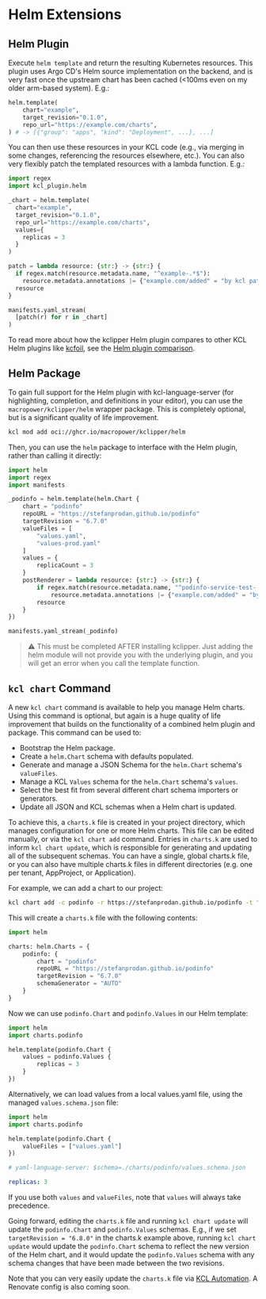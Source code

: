 # Helm Extensions

## Helm Plugin

Execute `helm template` and return the resulting Kubernetes resources. This plugin uses Argo CD's Helm source implementation on the backend, and is very fast once the upstream chart has been cached (<100ms even on my older arm-based system). E.g.:

```py
helm.template(
    chart="example",
    target_revision="0.1.0",
    repo_url="https://example.com/charts",
) # -> [{"group": "apps", "kind": "Deployment", ...}, ...]
```

You can then use these resources in your KCL code (e.g., via merging in some changes, referencing the resources elsewhere, etc.). You can also very flexibly patch the templated resources with a lambda function. E.g.:

```py
import regex
import kcl_plugin.helm

_chart = helm.template(
  chart="example",
  target_revision="0.1.0",
  repo_url="https://example.com/charts",
  values={
    replicas = 3
  }
)

patch = lambda resource: {str:} -> {str:} {
  if regex.match(resource.metadata.name, "^example-.*$"):
    resource.metadata.annotations |= {"example.com/added" = "by kcl patch"}
  resource
}

manifests.yaml_stream(
  [patch(r) for r in _chart]
)
```

To read more about how the kclipper Helm plugin compares to other KCL Helm plugins like [kcfoil](https://github.com/cakehappens/kcfoil), see the [Helm plugin comparison](docs/comparison.md).

## Helm Package

To gain full support for the Helm plugin with kcl-language-server (for highlighting, completion, and definitions in your editor), you can use the `macropower/kclipper/helm` wrapper package. This is completely optional, but is a significant quality of life improvement.

```sh
kcl mod add oci://ghcr.io/macropower/kclipper/helm
```

Then, you can use the `helm` package to interface with the Helm plugin, rather than calling it directly:

```py
import helm
import regex
import manifests

_podinfo = helm.template(helm.Chart {
    chart = "podinfo"
    repoURL = "https://stefanprodan.github.io/podinfo"
    targetRevision = "6.7.0"
    valueFiles = [
        "values.yaml",
        "values-prod.yaml"
    ]
    values = {
        replicaCount = 3
    }
    postRenderer = lambda resource: {str:} -> {str:} {
        if regex.match(resource.metadata.name, "^podinfo-service-test-.*$"):
            resource.metadata.annotations |= {"example.com/added" = "by kcl patch"}
        resource
    }
})

manifests.yaml_stream(_podinfo)
```

> :warning: This must be completed AFTER installing kclipper. Just adding the helm module will not provide you with the underlying plugin, and you will get an error when you call the template function.

## `kcl chart` Command

A new `kcl chart` command is available to help you manage Helm charts. Using this command is optional, but again is a huge quality of life improvement that builds on the functionality of a combined helm plugin and package. This command can be used to:

- Bootstrap the Helm package.
- Create a `helm.Chart` schema with defaults populated.
- Generate and manage a JSON Schema for the `helm.Chart` schema's `valueFiles`.
- Manage a KCL `Values` schema for the `helm.Chart` schema's `values`.
- Select the best fit from several different chart schema importers or generators.
- Update all JSON and KCL schemas when a Helm chart is updated.

To achieve this, a `charts.k` file is created in your project directory, which manages configuration for one or more Helm charts. This file can be edited manually, or via the `kcl chart add` command. Entries in `charts.k` are used to inform `kcl chart update`, which is responsible for generating and updating all of the subsequent schemas. You can have a single, global charts.k file, or you can also have multiple charts.k files in different directories (e.g. one per tenant, AppProject, or Application).

For example, we can add a chart to our project:

```bash
kcl chart add -c podinfo -r https://stefanprodan.github.io/podinfo -t "6.7.0"
```

This will create a `charts.k` file with the following contents:

```py
import helm

charts: helm.Charts = {
    podinfo: {
        chart = "podinfo"
        repoURL = "https://stefanprodan.github.io/podinfo"
        targetRevision = "6.7.0"
        schemaGenerator = "AUTO"
    }
}
```

Now we can use `podinfo.Chart` and `podinfo.Values` in our Helm template:

```py
import helm
import charts.podinfo

helm.template(podinfo.Chart {
    values = podinfo.Values {
        replicas = 3
    }
})
```

Alternatively, we can load values from a local values.yaml file, using the managed `values.schema.json` file:

```py
import helm
import charts.podinfo

helm.template(podinfo.Chart {
    valueFiles = ["values.yaml"]
})
```

```yaml
# yaml-language-server: $schema=./charts/podinfo/values.schema.json

replicas: 3
```

If you use both `values` and `valueFiles`, note that `values` will always take precedence.

Going forward, editing the `charts.k` file and running `kcl chart update` will update the `podinfo.Chart` and `podinfo.Values` schemas. E.g., if we set `targetRevision = "6.8.0"` in the charts.k example above, running `kcl chart update` would update the `podinfo.Chart` schema to reflect the new version of the Helm chart, and it would update the `podinfo.Values` schema with any schema changes that have been made between the two revisions.

Note that you can very easily update the `charts.k` file via [KCL Automation](https://www.kcl-lang.io/docs/user_docs/guides/automation). A Renovate config is also coming soon.
